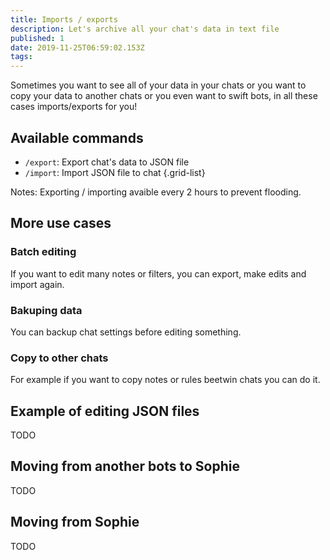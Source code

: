 ```yaml
---
title: Imports / exports
description: Let's archive all your chat's data in text file
published: 1
date: 2019-11-25T06:59:02.153Z
tags: 
---
```


Sometimes you want to see all of your data in your chats or you want to copy your data to another chats or you even want to swift bots, in all these cases imports/exports for you!

## Available commands
- `/export`: Export chat's data to JSON file
- `/import`: Import JSON file to chat
{.grid-list}

Notes: Exporting / importing avaible every 2 hours to prevent flooding.

## More use cases
### Batch editing
If you want to edit many notes or filters, you can export, make edits and import again.
### Bakuping data
You can backup chat settings before editing something.
### Copy to other chats
For example if you want to copy notes or rules beetwin chats you can do it.

## Example of editing JSON files
TODO

## Moving from another bots to Sophie
TODO

## Moving from Sophie
TODO